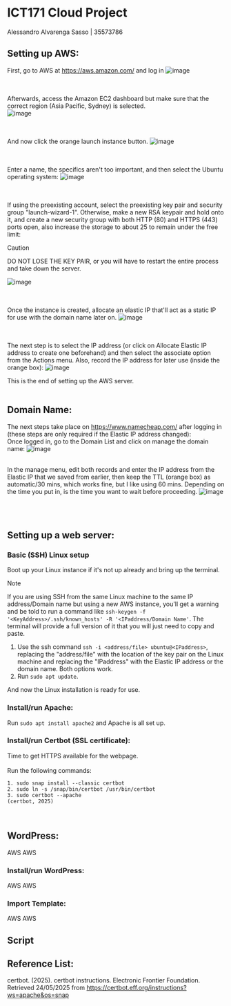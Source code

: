 # ICT171 Cloud Project
Alessandro Alvarenga Sasso | 35573786

## Setting up AWS:
First, go to AWS at https://aws.amazon.com/ and log in
![image](https://github.com/user-attachments/assets/dfe22857-3b4f-4fb0-be1d-0dfe13301f62)  

<br/><br/>
Afterwards, access the Amazon EC2 dashboard but make sure that the correct region (Asia Pacific, Sydney) is selected.  
![image](https://github.com/user-attachments/assets/006d8ecd-0403-448e-b5c6-c5fc8ffa86dc)  

<br/><br/>
And now click the orange launch instance button.
![image](https://github.com/user-attachments/assets/14a696ed-4b48-433e-8d5f-2788e10cfa8b)    

<br/><br/>
Enter a name, the specifics aren't too important, and then select the Ubuntu operating system:
![image](https://github.com/user-attachments/assets/516a5a0c-93e7-43a9-9d09-fb465d021d80)    

<br/><br/>
If using the preexisting account, select the preexisting key pair and security group "launch-wizard-1". Otherwise, make a new RSA keypair and hold onto it, and create a new security group with both HTTP (80) and HTTPS (443) ports open, also increase the storage to about 25 to remain under the free limit:
> [!CAUTION]
> DO NOT LOSE THE KEY PAIR, or you will have to restart the entire process and take down the server.

![image](https://github.com/user-attachments/assets/da1ee96a-5d13-494f-adf7-6d20de2b6e07)    

<br/><br/>
Once the instance is created, allocate an elastic IP that'll act as a static IP for use with the domain name later on.
![image](https://github.com/user-attachments/assets/17f90614-29bc-41d9-817e-e92902783458)  

<br/><br/>
The next step is to select the IP address (or click on Allocate Elastic IP address to create one beforehand) and then select the associate option from the Actions menu. Also, record the IP address for later use (inside the orange box):
![image](https://github.com/user-attachments/assets/9b5aa2e0-562c-45ec-97c0-8fa12aa87e01)

This is the end of setting up the AWS server.
<br/><br/>  

## Domain Name:
The next steps take place on https://www.namecheap.com/ after logging in (these steps are only required if the Elastic IP address changed):  
Once logged in, go to the Domain List and click on manage the domain name:
![image](https://github.com/user-attachments/assets/a2910103-2e55-4120-8835-1e364ed80d42)
<br/><br/>  

In the manage menu, edit both records and enter the IP address from the Elastic IP that we saved from earlier, then keep the TTL (orange box) as automatic/30 mins, which works fine, but I like using 60 mins. Depending on the time you put in, is the time you want to wait before proceeding. 
![image](https://github.com/user-attachments/assets/91cb0ca8-01d1-466c-89b6-fda3198e96e1)
<br/><br/>  
 
## Setting up a web server:  
### Basic (SSH) Linux setup
Boot up your Linux instance if it's not up already and bring up the terminal.

> [!NOTE]
> If you are using SSH from the same Linux machine to the same IP address/Domain name but using a new AWS instance, you'll get a warning and be told to run a command like `ssh-keygen -f '<KeyAddress>/.ssh/known_hosts' -R '<IPaddress/Domain Name'`. The terminal will provide a full version of it that you will just need to copy and paste.

1. Use the ssh command `ssh -i <address/file> ubuntu@<IPaddress>`, replacing the "address/file" with the location of the key pair on the Linux machine and replacing the "IPaddress" with the Elastic IP address or the domain name. Both options work.  
2. Run `sudo apt update`.  

And now the Linux installation is ready for use.  

### Install/run Apache:
Run `sudo apt install apache2` and Apache is all set up.

### Install/run Certbot (SSL certificate):
Time to get HTTPS available for the webpage. <br/><br/>
Run the following commands:  
```
1. sudo snap install --classic certbot
2. sudo ln -s /snap/bin/certbot /usr/bin/certbot
3. sudo certbot --apache  
(certbot, 2025)
```
 
## WordPress:
AWS
AWS
### Install/run WordPress:
AWS
AWS
### Import Template:
AWS
AWS

## Script



## Reference List:
certbot. (2025). certbot instructions. Electronic Frontier Foundation. Retrieved 24/05/2025 from https://certbot.eff.org/instructions?ws=apache&os=snap


